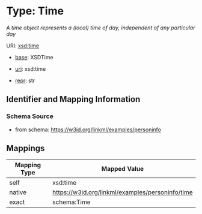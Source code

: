 # Type: Time 




_A time object represents a (local) time of day, independent of any particular day_



URI: [xsd:time](http://www.w3.org/2001/XMLSchema#time)

* [base](https://w3id.org/linkml/base): XSDTime

* [uri](https://w3id.org/linkml/uri): xsd:time

* [repr](https://w3id.org/linkml/repr): str







## Identifier and Mapping Information






### Schema Source


* from schema: https://w3id.org/linkml/examples/personinfo




## Mappings

| Mapping Type | Mapped Value |
| ---  | ---  |
| self | xsd:time |
| native | https://w3id.org/linkml/examples/personinfo/time |
| exact | schema:Time |


